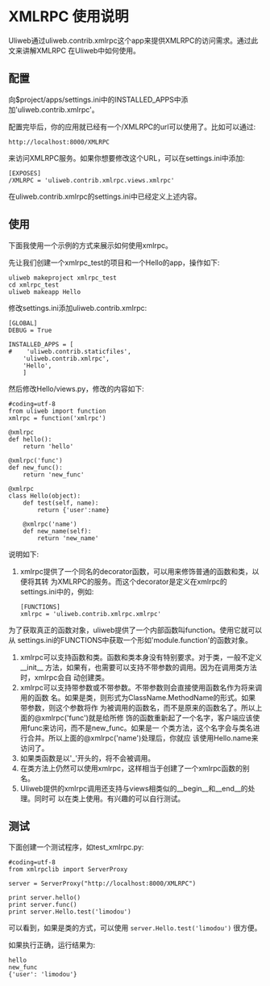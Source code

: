 # XMLRPC 使用说明

Uliweb通过uliweb.contrib.xmlrpc这个app来提供XMLRPC的访问需求。通过此文来讲解XMLRPC
在Uliweb中如何使用。


## 配置

向$project/apps/settings.ini中的INSTALLED_APPS中添加'uliweb.contrib.xmlrpc'。

配置完毕后，你的应用就已经有一个/XMLRPC的url可以使用了。比如可以通过:


```
http://localhost:8000/XMLRPC
```

来访问XMLRPC服务。如果你想要修改这个URL，可以在settings.ini中添加:


```
[EXPOSES]
/XMLRPC = 'uliweb.contrib.xmlrpc.views.xmlrpc'
```

在uliweb.contrib.xmlrpc的settings.ini中已经定义上述内容。


## 使用

下面我使用一个示例的方式来展示如何使用xmlrpc。

先让我们创建一个xmlrpc_test的项目和一个Hello的app，操作如下:


```
uliweb makeproject xmlrpc_test
cd xmlrpc_test
uliweb makeapp Hello
```

修改settings.ini添加uliweb.contrib.xmlrpc:


```
[GLOBAL]
DEBUG = True

INSTALLED_APPS = [
#    'uliweb.contrib.staticfiles',
    'uliweb.contrib.xmlrpc',
    'Hello',
    ]
```

然后修改Hello/views.py，修改的内容如下:


```
#coding=utf-8
from uliweb import function
xmlrpc = function('xmlrpc')

@xmlrpc
def hello():
    return 'hello'

@xmlrpc('func')
def new_func():
    return 'new_func'

@xmlrpc
class Hello(object):
    def test(self, name):
        return {'user':name}

    @xmlrpc('name')
    def new_name(self):
        return 'new_name'
```

说明如下:


1. xmlrpc提供了一个同名的decorator函数，可以用来修饰普通的函数和类，以便将其转
    为XMLRPC的服务。而这个decorator是定义在xmlrpc的settings.ini中的，例如:

    ```
    [FUNCTIONS]
    xmlrpc = 'uliweb.contrib.xmlrpc.xmlrpc'
    ```

为了获取真正的函数对象，uliweb提供了一个内部函数叫function。使用它就可以从
    settings.ini的FUNCTIONS中获取一个形如'module.function'的函数对象。
1. xmlrpc可以支持函数和类。函数和类本身没有特别要求。对于类，一般不定义__init__
    方法，如果有，也需要可以支持不带参数的调用。因为在调用类方法时，xmlrpc会自
    动创建类。
1. xmlrpc可以支持带参数或不带参数。不带参数则会直接使用函数名作为将来调用的函数
    名。如果是类，则形式为ClassName.MethodName的形式。如果带参数，则这个参数将作
    为被调用的函数名，而不是原来的函数名了。所以上面的@xmlrpc('func')就是给所修
    饰的函数重新起了一个名字，客户端应该使用func来访问，而不是new_func。如果是一
    个类方法，这个名字会与类名进行合并。所以上面的@xmlrpc('name')处理后，你就应
    该使用Hello.name来访问了。
1. 如果类函数是以'_'开头的，将不会被调用。
1. 在类方法上仍然可以使用xmlrpc，这样相当于创建了一个xmlrpc函数的别名。
1. Uliweb提供的xmlrpc调用还支持与views相类似的__begin__和__end__的处理。同时可
    以在类上使用。有兴趣的可以自行测试。


## 测试

下面创建一个测试程序，如test_xmlrpc.py:


```
#coding=utf-8
from xmlrpclib import ServerProxy

server = ServerProxy("http://localhost:8000/XMLRPC")

print server.hello()
print server.func()
print server.Hello.test('limodou')
```

可以看到，如果是类的方式，可以使用 `server.Hello.test('limodou')` 很方便。

如果执行正确，运行结果为:


```
hello
new_func
{'user': 'limodou'}
```

